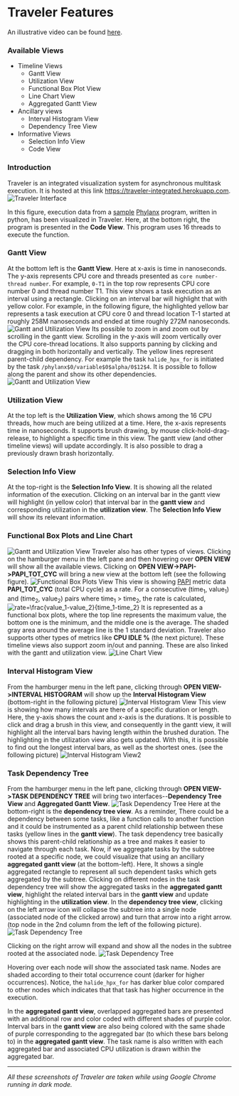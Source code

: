 Traveler Features
==========================

An illustrative video can be found [here](https://www.dropbox.com/s/4ng58zygl6v1485/TravelerFeatureDemo.mp4?dl=0).

### Available Views

- Timeline Views 
  - Gantt View
  - Utilization View
  - Functional Box Plot View
  - Line Chart View
  - Aggregated Gantt View
- Ancillary views
  - Interval Histogram View
  - Dependency Tree View
- Informative Views
  - Selection Info View
  - Code View

### Introduction
Traveler is an integrated visualization system for asynchronous multitask execution. It is hosted at this link https://traveler-integrated.herokuapp.com. 
![Traveler Interface](05.png)

In this figure, execution data from a [sample](https://github.com/sayefsakin/halide_notes/blob/master/FinalRunWithHalide/sayef_halide_in.py) [Phylanx](https://github.com/STEllAR-GROUP/phylanx/) program, written in python, has been visualized in Traveler. Here, at the bottom right, the program is presented in the **Code View**. This program uses 16 threads to execute the function.

### Gantt View
At the bottom left is the **Gantt View**. Here at x-axis is time in nanoseconds. The y-axis represents CPU core and threads 
presented as `core number-thread number`. For example, `0-T1` in the top row represents CPU core number 0 and thread number T1. This view shows a task 
execution as an interval using a rectangle. Clicking on an interval bar will highlight that with yellow color. For example, in the following figure, the 
highlighted yellow bar represents a task execution at CPU core 0 and thread location T-1 started at roughly 258M nanoseconds and ended at time roughly 272M 
nanoseconds.
![Gantt and Utilization View](03.png)
Its possible to zoom in and zoom out by scrolling in the gantt view. Scrolling in the y-axis will zoom vertically over the CPU core-thread locations. It 
also supports panning by clicking and dragging in both horizontally and vertically. The yellow lines represent parent-child dependency. For example the task 
`halide_hpx_for` is initiated by the task `/phylanx$0/variable$0$alpha/0$12$4`. It is possible to follow along the parent and show its other dependencies.
![Gantt and Utilization View](04.png)

### Utilization View
At the top left is the **Utilization View**, which shows among the 16 CPU threads, how much are being utilized at a time. Here, the x-axis represents time
in nanoseconds. It supports brush drawing, by mouse click-hold-drag-release, to highlight a specific time in this view. The gantt view (and 
other timeline views) will update accordingly. It is also possible to drag a previously drawn brash horizontally.

### Selection Info View
At the top-right is the **Selection Info View**. It is showing all the related information of the execution. Clicking on an interval bar in the gantt view will 
highlight (in yellow color) that interval bar in the **gantt view** and corresponding utilization in the **utilization view**. The **Selection Info View** will show 
its relevant information. 

### Functional Box Plots and Line Chart
![Gantt and Utilization View](05.png)
Traveler also has other types of views. Clicking on the hamburger menu in the left pane and then hovering over **OPEN VIEW** will show all the available views. 
Clicking on **OPEN VIEW->PAPI->PAPI_TOT_CYC** will bring a new view at the bottom left (see the following figure).
![Functional Box Plots View](06.png)
This view is showing [PAPI](https://tvm.apache.org/docs/how_to/profile/papi.html) metric data **PAPI_TOT_CYC** (total CPU cycle) as a rate. For a consecutive 
(time<sub>1</sub>, value<sub>1</sub>) and (time<sub>2</sub>, value<sub>2</sub>) pairs where time<sub>1</sub> > time<sub>2</sub>, the rate is calculated,
![rate=\frac{value_1-value_2}{time_1-time_2}](https://latex.codecogs.com/svg.image?rate=\frac{value_1-value_2}{time_1-time_2})
It is represented as a functional box plots, where the top line represents the maximum value, the bottom one is the minimum, and the middle one is the average. 
The shaded gray area around the average line is the 1 standard deviation. Traveler also supports other types of metrics like **CPU IDLE %** (the next picture). 
These timeline views also support zoom in/out and panning. These are also linked with the gantt and utilization view.
![Line Chart View](07.png)

### Interval Histogram View
From the hamburger menu in the left pane, clicking through **OPEN VIEW->INTERVAL HISTOGRAM** will show up the **Interval Histogram View** (bottom-right in 
the following picture)
![Interval Histogram View](08.png)
This view is showing how many intervals are there of a specific duration or length. Here, the y-axis shows the count and x-axis is the durations. It is 
possible to click and drag a brush in this view, and consequently in the gantt view, it will highlight all the interval bars having length within the 
brushed duration. The highlighting in the utilization view also gets updated. With this, it is possible to find out the longest interval bars, as well as 
the shortest ones. (see the following picture)
![Interval Histogram View2](09.png)

### Task Dependency Tree
From the hamburger menu in the left pane, clicking through **OPEN VIEW->TASK DEPENDENCY TREE** will bring two interfaces--**Dependency Tree View** and 
**Aggregated Gantt View**.
![Task Dependency Tree](10.png)
Here at the bottom-right is the **dependency tree view**. As a reminder, There could be a dependency between some tasks, like a function calls to another 
function and it could be instrumented as a parent child relationship between these tasks (yellow lines in the **gantt view**). The task dependency tree 
basically shows this parent-child relationship as a tree and makes it easier to navigate through each task. Now, if we aggregate tasks by the subtree rooted 
at a specific node, we could visualize that using an ancillary **aggregated gantt view** (at the bottom-left). Here, It shows a single aggregated rectangle 
to represent all such dependent tasks which gets aggregated by the subtree. Clicking on different nodes in the task dependency tree will show the 
aggregated tasks in the **aggregated gantt view**, highlight the related interval bars in the **gantt view** and update highlighting in the 
**utilization view**. In the **dependency tree view**, clicking on the left arrow icon will collapse the subtree into a single node (associated node of the clicked arrow) and 
turn that arrow into a right arrow. (top node in the 2nd column from the left of the following picture).
![Task Dependency Tree](12.png)

Clicking on the right arrow will expand and show all the nodes in the subtree rooted at the associated node.
![Task Dependency Tree](11.png)

Hovering over each node will show the associated task name. Nodes are shaded according to their total occurrence count (darker for higher occurrences). 
Notice, the `halide_hpx_for` has darker blue color compared to other nodes which indicates that that task has higher occurrence in the execution. 

In the **aggregated gantt view**, overlapped aggregated bars are presented with an additional row and color coded with different shades of purple color. 
Interval bars in the **gantt view** are also being colored with the same shade of purple corresponding to the aggregated bar (to which these bars belong to) in 
the **aggregated gantt view**. The task name is also written with each aggregated bar and associated CPU utilization is drawn within the aggregated bar.


-----------------------------
_All these screenshots of Traveler are taken while using Google Chrome running in dark mode._